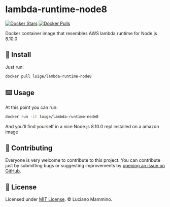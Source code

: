 # lambda-runtime-node8

[![Docker Stars](https://img.shields.io/docker/stars/loige/lambda-runtime-node8.svg)](https://hub.docker.com/r/loige/lambda-runtime-node8/)
[![Docker Pulls](https://img.shields.io/docker/pulls/loige/lambda-runtime-node8.svg)](https://hub.docker.com/r/loige/lambda-runtime-node8/)

Docker container image that resembles AWS lambda runtime for Node.js 8.10.0


## 💾 Install

Just run:

```bash
docker pull loige/lambda-runtime-node8
```

## ⌨️ Usage

At this point you can run:

```bash
docker run -it loige/lambda-runtime-node8
```

And you'll find yourself in a nice Node.js 8.10.0 repl installed on a amazon image


## 👯‍ Contributing

Everyone is very welcome to contribute to this project.
You can contribute just by submitting bugs or suggesting improvements by
[opening an issue on GitHub](https://github.com/lmammino/lambda-runtime-node8/issues).


## 🤦‍ License

Licensed under [MIT License](https://github.com/lmammino/lambda-runtime-node8/LICENSE). © Luciano Mammino.
